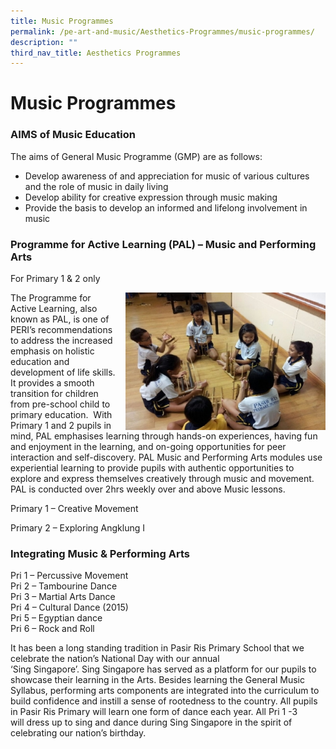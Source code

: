 ```yaml
---
title: Music Programmes
permalink: /pe-art-and-music/Aesthetics-Programmes/music-programmes/
description: ""
third_nav_title: Aesthetics Programmes
---
```

# **Music Programmes**

### AIMS of Music Education

The aims of General Music Programme (GMP) are as follows:

*   Develop awareness of and appreciation for music of various cultures and the role of music in daily living
*   Develop ability for creative expression through music making
*   Provide the basis to develop an informed and lifelong involvement in music

### Programme for Active Learning (PAL) – Music and Performing Arts

For Primary 1 & 2 only

<img src="/images/Music1.jpg" style="width:320px;height:220px;margin-left:15px;" align = "right">

The Programme for Active Learning, also known as PAL, is one of PERI’s recommendations to address the increased emphasis on holistic education and development of life skills. It provides a smooth transition for children from pre-school child to primary education.  With Primary 1 and 2 pupils in mind, PAL emphasises learning through hands-on experiences, having fun and enjoyment in the learning, and on-going opportunities for peer interaction and self-discovery. PAL Music and Performing Arts modules use experiential learning to provide pupils with authentic opportunities to explore and express themselves creatively through music and movement. PAL is conducted over 2hrs weekly over and above Music lessons.

Primary 1 – Creative Movement

Primary 2 – Exploring Angklung I

### Integrating Music & Performing Arts

Pri 1 – Percussive Movement   
Pri 2 – Tambourine Dance    
Pri 3 – Martial Arts Dance    
Pri 4 – Cultural Dance (2015)    
Pri 5 – Egyptian dance    
Pri 6 – Rock and Roll

It has been a long standing tradition in Pasir Ris Primary School that we celebrate the nation’s National Day with our annual  
‘Sing Singapore’. Sing Singapore has served as a platform for our pupils to showcase their learning in the Arts. Besides learning the General Music Syllabus, performing arts components are integrated into the curriculum to build confidence and instill a sense of rootedness to the country. All pupils in Pasir Ris Primary will learn one form of dance each year. All Pri 1 -3  
will dress up to sing and dance during Sing Singapore in the spirit of celebrating our nation’s birthday.